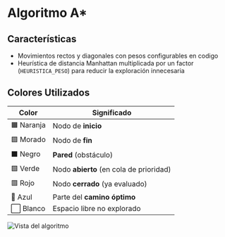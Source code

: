 # Algoritmo A*

## Características

- Movimientos rectos y diagonales con pesos configurables en codigo
- Heurística de distancia Manhattan multiplicada por un factor (`HEURISTICA_PESO`) para reducir la exploración innecesaria


## Colores Utilizados

| Color | Significado |
|-------|-------------|
| 🟧 Naranja | Nodo de **inicio** |
| 🟪 Morado | Nodo de **fin** |
| ⬛ Negro | **Pared** (obstáculo) |
| 🟩 Verde | Nodo **abierto** (en cola de prioridad) |
| 🟥 Rojo | Nodo **cerrado** (ya evaluado) |
| 🔵 Azul | Parte del **camino óptimo** |
| ⬜ Blanco | Espacio libre no explorado |

![Vista del algoritmo](https://imgur.com/a/t47Ek7h)
